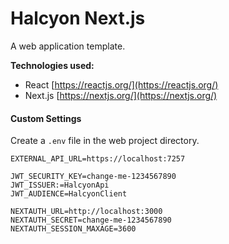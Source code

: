 # Halcyon Next.js

A web application template.

**Technologies used:**

-   React
    [https://reactjs.org/](https://reactjs.org/)
-   Next.js
    [https://nextjs.org/](https://nextjs.org/)

#### Custom Settings

Create a `.env` file in the web project directory.

```
EXTERNAL_API_URL=https://localhost:7257

JWT_SECURITY_KEY=change-me-1234567890
JWT_ISSUER:=HalcyonApi
JWT_AUDIENCE=HalcyonClient

NEXTAUTH_URL=http://localhost:3000
NEXTAUTH_SECRET=change-me-1234567890
NEXTAUTH_SESSION_MAXAGE=3600
```
